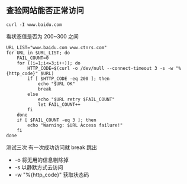 ## 查验网站能否正常访问

```
curl -I www.baidu.com
```
看状态值是否为 200~300 之间

```
URL_LIST="www.baidu.com www.ctnrs.com"
for URL in $URL_LIST; do
    FAIL_COUNT=0
    for ((i=1;i<=3;i++)); do
        HTTP_CODE=$(curl -o /dev/null --connect-timeout 3 -s -w "%{http_code}" $URL)
        if [ $HTTP_CODE -eq 200 ]; then
            echo "$URL OK"
            break
        else
            echo "$URL retry $FAIL_COUNT"
            let FAIL_COUNT++
        fi
    done
    if [ $FAIL_COUNT -eq 3 ]; then
        echo "Warning: $URL Access failure!"
    fi
done
```

测试三次 有一次成功访问就 break 跳出

- -o  将无用的信息剔除掉
- -s  以静默方式去访问
- -w "%{http_code}"   获取状态码